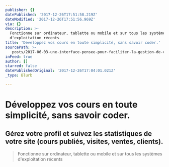 ```yaml
---
publisher: {}
datePublished: '2017-12-26T17:51:58.219Z'
dateModified: '2017-12-26T17:51:56.969Z'
via: {}
description: >-
  Fonctionne sur ordinateur, tablette ou mobile et sur tous les systèmes
  d'exploitation récents
title: 'Développez vos cours en toute simplicité, sans savoir coder.'
sourcePath: >-
  _posts/2017-06-03-une-interface-pensee-pour-faciliter-la-gestion-de-votre-espa.md
inFeed: true
author: []
starred: false
datePublishedOriginal: '2017-12-26T17:04:01.021Z'
_type: Blurb

---
```

# Développez vos cours en toute simplicité, sans savoir coder.

## Gérez votre profil et suivez les statistiques de votre site (cours publiés, visites, ventes, clients).

> Fonctionne sur ordinateur, tablette ou mobile et sur tous les systèmes d'exploitation récents